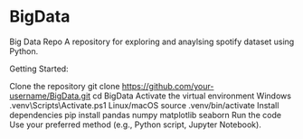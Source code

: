 # BigData
Big Data Repo
A repository for exploring and anaylsing spotify dataset using Python.

Getting Started:

Clone the repository
git clone https://github.com/your-username/BigData.git
cd BigData
Activate the virtual environment
Windows
.venv\Scripts\Activate.ps1
Linux/macOS
source .venv/bin/activate
Install dependencies
pip install pandas numpy matplotlib seaborn
Run the code
Use your preferred method (e.g., Python script, Jupyter Notebook).
